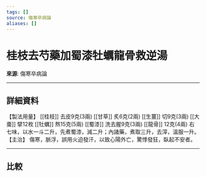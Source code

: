 ```yaml
---
tags: []
source: 傷寒卒病論
aliases: []
---
```


# 桂枝去芍藥加蜀漆牡蠣龍骨救逆湯

**來源**: 傷寒卒病論  

---

## 詳細資料
【製法用量】 [[桂枝]] 去皮9克(3兩) [[甘草]] 炙6克(2兩) [[生薑]] 切9克(3兩) [[大棗]] 擘12枚 [[牡蠣]] 熬15克(5兩) [[蜀漆]] 洗去腥9克(3兩) [[龍骨]] 12克(4兩)
右七味，以水一斗二升，先煮蜀漆，減二升；內諸藥，煮取三升，去滓，溫服一升。
【主治】
傷寒，脈浮，誤用火迫發汗，以致心陽外亡，驚悸發狂，臥起不安者。

---

## 比較

